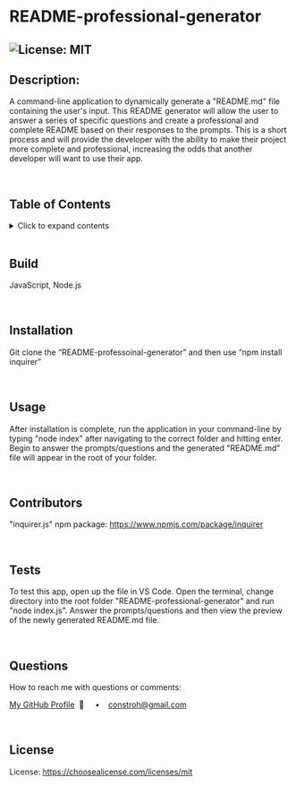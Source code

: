 
  # README-professional-generator

  ## ![License: MIT](https://img.shields.io/badge/License-MIT-yellow.svg)

  ## **Description:**
  A command-line application to dynamically generate a "README.md" file containing the user's input. This README generator will allow the user to answer a series of specific questions and create a professional and complete README based on their responses to the prompts. This is a short process and will provide the developer with the ability to make their project more complete and professional, increasing the odds that another developer will want to use their app.

  <br/>

  ## **Table of Contents**
  <details>
  <summary>Click to expand contents</summary>

  ### [Build](#Build)
  ### [Description](#Description)
  ### [Installation](#Installation)
  ### [Usage](#Usage)
  ### [Contributors](#Contributors)
  ### [Tests](#Tests)
  ### [Questions](#Questions)
  ### [License](#License)
  </details>

  <br/>

  ## **Build**
   JavaScript, Node.js

  <br/>

  ## **Installation** 
  Git clone the “README-professoinal-generator” and then use “npm install inquirer” 

  <br/>
  
  ## **Usage**
  After installation is complete, run the application in your command-line by typing "node index" after navigating to the correct folder and hitting enter. Begin to answer the prompts/questions and the generated "README.md" file will appear in the root of your folder.
  
  <br/>
  
  ## **Contributors**
  "inquirer.js" npm package: https://www.npmjs.com/package/inquirer

  <br/>

  ## **Tests**
  To test this app, open up the file in VS Code. Open the terminal, change directory into the root folder "README-professional-generator" and run "node index.js". Answer the prompts/questions and then view the preview of the newly generated README.md file.

  <br/>

  ## **Questions**
  How to reach me with questions or comments:
  
  [My GitHub Profile](https://github.com/connbstro)&nbsp; 📂  &nbsp;&nbsp;&nbsp; • &nbsp;&nbsp;&nbsp;constroh@gmail.com&nbsp;

  <br/>

  ## **License**
  License:  https://choosealicense.com/licenses/mit
